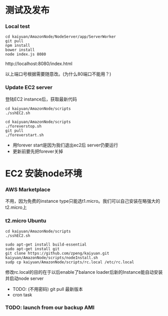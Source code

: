 # 测试及发布

### Local test

```
cd kaiyuan/AmazonNode/NodeServer/app/ServerWorker
git pull
npm install
bower install
node index.js 8080
```

http://localhost:8080/index.html

以上端口号根据需要随意改。(为什么80端口不能用？)


### Update EC2 server

登陆EC2 instance后，获取最新代码
```
cd kaiyuan/AmazonNode/scripts
./sshEC2.sh
```

```
cd kaiyuan/AmazonNode/scripts
./foreverstop.sh
git pull
./foreverstart.sh
```
- 用forever start是因为我们退出ec2后 server仍要运行
- 更新前要先把forever关掉


# EC2 安装node环境

### AWS Marketplace 
不用，因为免费的instance type只能选t1.micro。我们可以自己安装在略强大的t2.micro上

### t2.micro Ubuntu

```
cd kaiyuan/AmazonNode/scripts
./sshEC2.sh
```

```
sudo apt-get install build-essential
sudo apt-get install git
git clone https://github.com/zpeng/kaiyuan.git
kaiyuan/AmazonNode/scripts/nodeInstall.sh
sudp cp kaiyuan/AmazonNode/scripts/rc.local /etc/rc.local
```

修改rc.local的目的在于以后enable了balance loader后新的Instance能自动安装并启动node server

- TODO: (不用密码) git pull 最新版本
- cron task

### TODO: launch from our backup AMI

